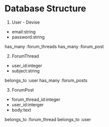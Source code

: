 # Database Structure

1. User - Devise

* email:string
* password:string

has_many :forum_threads
has_many :forum_post

2. ForumThread

* user_id:integer
* subject:string

belongs_to :user
has_many :forum_posts

3. ForumPost

* forum_thread_id:integer
* user_id:interger
* body:text

belongs_to :forum_thread
belongs_to :user
